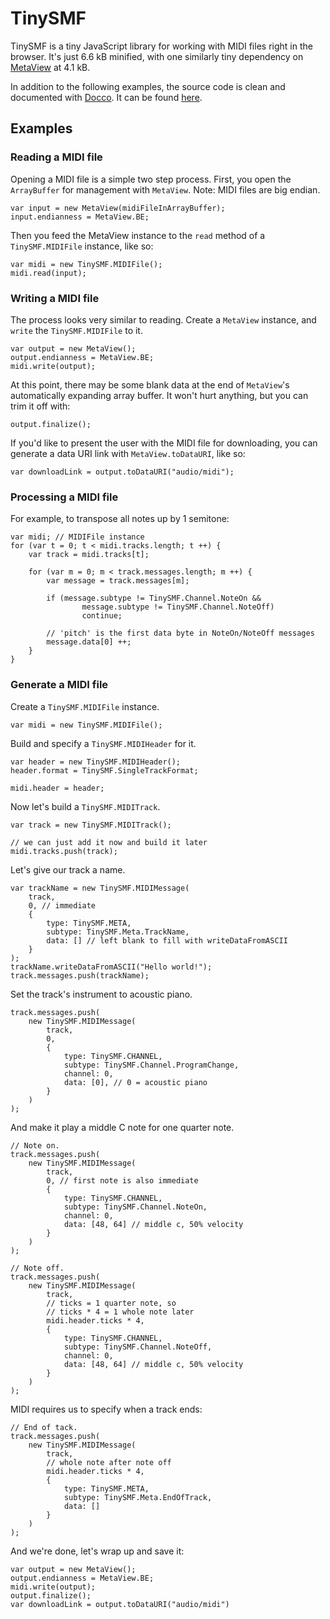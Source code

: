 # TinySMF

TinySMF is a tiny JavaScript library for working with MIDI files right in the browser.
It's just 6.6 kB minified, with one similarly tiny dependency on [MetaView](http://www.github.com/need12648430/metaview) at 4.1 kB.

In addition to the following examples, the source code is clean and documented with [Docco](https://jashkenas.github.io/docco/). It can be found [here](https://need12648430.github.io/tinysmf/docs).

## Examples
### Reading a MIDI file
Opening a MIDI file is a simple two step process.
First, you open the `ArrayBuffer` for management with `MetaView`. Note: MIDI files are big endian.

	var input = new MetaView(midiFileInArrayBuffer);
	input.endianness = MetaView.BE;

Then you feed the MetaView instance to the `read` method of a `TinySMF.MIDIFile` instance, like so:

	var midi = new TinySMF.MIDIFile();
	midi.read(input);

### Writing a MIDI file
The process looks very similar to reading. Create a `MetaView` instance, and `write` the `TinySMF.MIDIFile` to it.

	var output = new MetaView();
	output.endianness = MetaView.BE;
	midi.write(output);

At this point, there may be some blank data at the end of `MetaView`'s automatically expanding array buffer. It won't hurt anything, but you can trim it off with:

	output.finalize();

If you'd like to present the user with the MIDI file for downloading, you can generate a data URI link with `MetaView.toDataURI`, like so:

	var downloadLink = output.toDataURI("audio/midi");

### Processing a MIDI file
For example, to transpose all notes up by 1 semitone:

	var midi; // MIDIFile instance
	for (var t = 0; t < midi.tracks.length; t ++) {
		var track = midi.tracks[t];

		for (var m = 0; m < track.messages.length; m ++) {
			var message = track.messages[m];

			if (message.subtype != TinySMF.Channel.NoteOn &&
					message.subtype != TinySMF.Channel.NoteOff)
					continue;

			// 'pitch' is the first data byte in NoteOn/NoteOff messages
			message.data[0] ++;
		}
	}

### Generate a MIDI file
Create a `TinySMF.MIDIFile` instance.

	var midi = new TinySMF.MIDIFile();

Build and specify a `TinySMF.MIDIHeader` for it.

	var header = new TinySMF.MIDIHeader();
	header.format = TinySMF.SingleTrackFormat;

	midi.header = header;

Now let's build a `TinySMF.MIDITrack`.

	var track = new TinySMF.MIDITrack();

	// we can just add it now and build it later
	midi.tracks.push(track);

Let's give our track a name.

	var trackName = new TinySMF.MIDIMessage(
		track,
		0, // immediate
		{
			type: TinySMF.META,
			subtype: TinySMF.Meta.TrackName,
			data: [] // left blank to fill with writeDataFromASCII
		}
	);
	trackName.writeDataFromASCII("Hello world!");
	track.messages.push(trackName);

Set the track's instrument to acoustic piano.

	track.messages.push(
		new TinySMF.MIDIMessage(
			track,
			0,
			{
				type: TinySMF.CHANNEL,
				subtype: TinySMF.Channel.ProgramChange,
				channel: 0,
				data: [0], // 0 = acoustic piano
			}
		)
	);

And make it play a middle C note for one quarter note.

	// Note on.
	track.messages.push(
		new TinySMF.MIDIMessage(
			track,
			0, // first note is also immediate
			{
				type: TinySMF.CHANNEL,
				subtype: TinySMF.Channel.NoteOn,
				channel: 0,
				data: [48, 64] // middle c, 50% velocity
			}
		)
	);

	// Note off.
	track.messages.push(
		new TinySMF.MIDIMessage(
			track,
			// ticks = 1 quarter note, so
			// ticks * 4 = 1 whole note later
			midi.header.ticks * 4,
			{
				type: TinySMF.CHANNEL,
				subtype: TinySMF.Channel.NoteOff,
				channel: 0,
				data: [48, 64] // middle c, 50% velocity
			}
		)
	);

MIDI requires us to specify when a track ends:

	// End of tack.
	track.messages.push(
		new TinySMF.MIDIMessage(
			track,
			// whole note after note off
			midi.header.ticks * 4,
			{
				type: TinySMF.META,
				subtype: TinySMF.Meta.EndOfTrack,
				data: []
			}
		)
	);

And we're done, let's wrap up and save it:

	var output = new MetaView();
	output.endianness = MetaView.BE;
	midi.write(output);
	output.finalize();
	var downloadLink = output.toDataURI("audio/midi")
